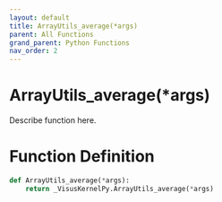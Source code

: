 ```yaml
---
layout: default
title: ArrayUtils_average(*args)
parent: All Functions
grand_parent: Python Functions
nav_order: 2
---
```


# ArrayUtils_average(*args)

Describe function here.

# Function Definition

```python
def ArrayUtils_average(*args):
    return _VisusKernelPy.ArrayUtils_average(*args)
```